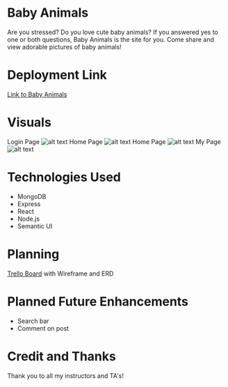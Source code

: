 # Baby Animals
Are you stressed? Do you love cute baby animals? If you answered yes to one or both questions, Baby Animals is the site for you. Come share and view adorable pictures of baby animals! 

# Deployment Link
[Link to Baby Animals](https://baby-animals.herokuapp.com/)

# Visuals
Login Page
![alt text](https://i.imgur.com/uGP0OwG.png)
Home Page
![alt text](https://i.imgur.com/PreN95H.png)
Home Page
![alt text](https://i.imgur.com/zCtmxx1.png)
My Page
![alt text](https://i.imgur.com/EZnRzDZ.png)

# Technologies Used
* MongoDB
* Express
* React
* Node.js
* Semantic UI

# Planning
[Trello Board](https://trello.com/b/X8xp1TQY/baby-animals) with Wireframe and ERD

# Planned Future Enhancements
* Search bar 
* Comment on post

# Credit and Thanks
Thank you to all my instructors and TA's!